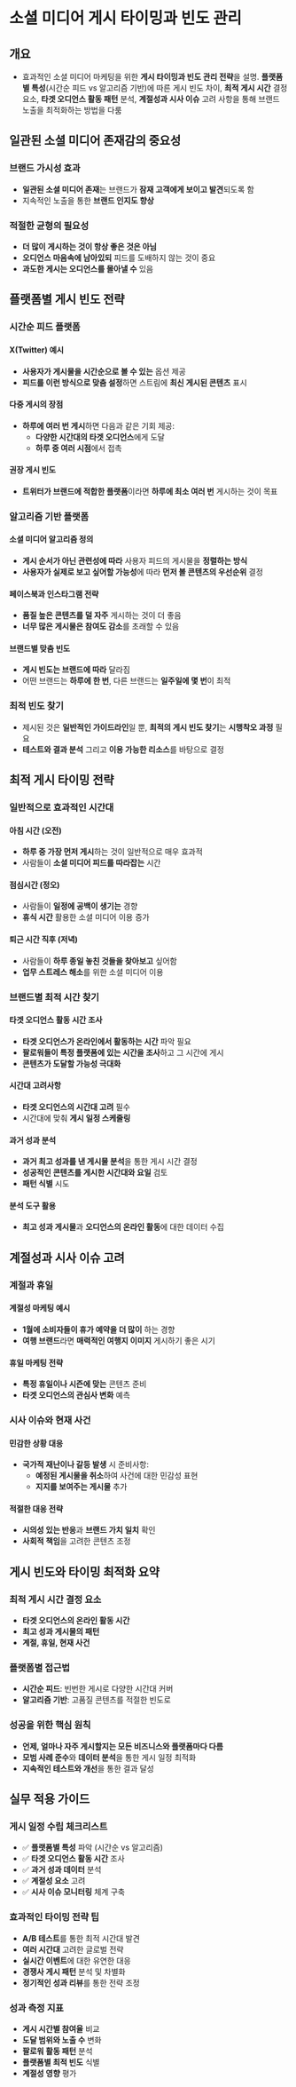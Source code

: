 # 소셜 미디어 게시 타이밍과 빈도 관리

## 개요
- 효과적인 소셜 미디어 마케팅을 위한 **게시 타이밍과 빈도 관리 전략**을 설명. **플랫폼별 특성**(시간순 피드 vs 알고리즘 기반)에 따른 게시 빈도 차이, **최적 게시 시간** 결정 요소, **타겟 오디언스 활동 패턴** 분석, **계절성과 시사 이슈** 고려 사항을 통해 브랜드 노출을 최적화하는 방법을 다룸

## 일관된 소셜 미디어 존재감의 중요성

### 브랜드 가시성 효과
- **일관된 소셜 미디어 존재**는 브랜드가 **잠재 고객에게 보이고 발견**되도록 함
- 지속적인 노출을 통한 **브랜드 인지도 향상**

### 적절한 균형의 필요성
- **더 많이 게시하는 것이 항상 좋은 것은 아님**
- **오디언스 마음속에 남아있되** 피드를 도배하지 않는 것이 중요
- **과도한 게시는 오디언스를 몰아낼 수** 있음

## 플랫폼별 게시 빈도 전략

### **시간순 피드 플랫폼**

#### X(Twitter) 예시
- **사용자가 게시물을 시간순으로 볼 수 있는** 옵션 제공
- **피드를 이런 방식으로 맞춤 설정**하면 스트림에 **최신 게시된 콘텐츠** 표시

#### 다중 게시의 장점
- **하루에 여러 번 게시**하면 다음과 같은 기회 제공:
  - **다양한 시간대의 타겟 오디언스**에게 도달
  - **하루 중 여러 시점**에서 접촉

#### 권장 게시 빈도
- **트위터가 브랜드에 적합한 플랫폼**이라면 **하루에 최소 여러 번** 게시하는 것이 목표

### **알고리즘 기반 플랫폼**

#### 소셜 미디어 알고리즘 정의
- **게시 순서가 아닌 관련성에 따라** 사용자 피드의 게시물을 **정렬하는 방식**
- **사용자가 실제로 보고 싶어할 가능성**에 따라 **먼저 볼 콘텐츠의 우선순위** 결정

#### 페이스북과 인스타그램 전략
- **품질 높은 콘텐츠를 덜 자주** 게시하는 것이 더 좋음
- **너무 많은 게시물은 참여도 감소**를 초래할 수 있음

#### 브랜드별 맞춤 빈도
- **게시 빈도는 브랜드에 따라** 달라짐
- 어떤 브랜드는 **하루에 한 번**, 다른 브랜드는 **일주일에 몇 번**이 최적

### 최적 빈도 찾기
- 제시된 것은 **일반적인 가이드라인**일 뿐, **최적의 게시 빈도 찾기**는 **시행착오 과정** 필요
- **테스트와 결과 분석** 그리고 **이용 가능한 리소스**를 바탕으로 결정

## 최적 게시 타이밍 전략

### 일반적으로 효과적인 시간대

#### 아침 시간 (오전)
- **하루 중 가장 먼저 게시**하는 것이 일반적으로 매우 효과적
- 사람들이 **소셜 미디어 피드를 따라잡는** 시간

#### 점심시간 (정오)
- 사람들이 **일정에 공백이 생기는** 경향
- **휴식 시간** 활용한 소셜 미디어 이용 증가

#### 퇴근 시간 직후 (저녁)
- 사람들이 **하루 종일 놓친 것들을 찾아보고** 싶어함
- **업무 스트레스 해소**를 위한 소셜 미디어 이용

### 브랜드별 최적 시간 찾기

#### 타겟 오디언스 활동 시간 조사
- **타겟 오디언스가 온라인에서 활동하는 시간** 파악 필요
- **팔로워들이 특정 플랫폼에 있는 시간을 조사**하고 그 시간에 게시
- **콘텐츠가 도달할 가능성 극대화**

#### 시간대 고려사항
- **타겟 오디언스의 시간대 고려** 필수
- 시간대에 맞춰 **게시 일정 스케줄링**

#### 과거 성과 분석
- **과거 최고 성과를 낸 게시물 분석**을 통한 게시 시간 결정
- **성공적인 콘텐츠를 게시한 시간대와 요일** 검토
- **패턴 식별** 시도

#### 분석 도구 활용
- **최고 성과 게시물**과 **오디언스의 온라인 활동**에 대한 데이터 수집

## 계절성과 시사 이슈 고려

### 계절과 휴일

#### 계절성 마케팅 예시
- **1월에 소비자들이 휴가 예약을 더 많이** 하는 경향
- **여행 브랜드**라면 **매력적인 여행지 이미지** 게시하기 좋은 시기

#### 휴일 마케팅 전략
- **특정 휴일이나 시즌에 맞는** 콘텐츠 준비
- **타겟 오디언스의 관심사 변화** 예측

### 시사 이슈와 현재 사건

#### 민감한 상황 대응
- **국가적 재난이나 갈등 발생** 시 준비사항:
  - **예정된 게시물을 취소**하여 사건에 대한 민감성 표현
  - **지지를 보여주는 게시물** 추가

#### 적절한 대응 전략
- **시의성 있는 반응**과 **브랜드 가치 일치** 확인
- **사회적 책임**을 고려한 콘텐츠 조정

## 게시 빈도와 타이밍 최적화 요약

### 최적 게시 시간 결정 요소
- **타겟 오디언스의 온라인 활동 시간**
- **최고 성과 게시물의 패턴**
- **계절, 휴일, 현재 사건**

### 플랫폼별 접근법
- **시간순 피드**: 빈번한 게시로 다양한 시간대 커버
- **알고리즘 기반**: 고품질 콘텐츠를 적절한 빈도로

### 성공을 위한 핵심 원칙
- **언제, 얼마나 자주 게시할지는 모든 비즈니스와 플랫폼마다 다름**
- **모범 사례 준수**와 **데이터 분석**을 통한 게시 일정 최적화
- **지속적인 테스트와 개선**을 통한 결과 달성

## 실무 적용 가이드

### 게시 일정 수립 체크리스트
- ✅ **플랫폼별 특성** 파악 (시간순 vs 알고리즘)
- ✅ **타겟 오디언스 활동 시간** 조사
- ✅ **과거 성과 데이터** 분석
- ✅ **계절성 요소** 고려
- ✅ **시사 이슈 모니터링** 체계 구축

### 효과적인 타이밍 전략 팁
- **A/B 테스트**를 통한 최적 시간대 발견
- **여러 시간대** 고려한 글로벌 전략
- **실시간 이벤트**에 대한 유연한 대응
- **경쟁사 게시 패턴** 분석 및 차별화
- **정기적인 성과 리뷰**를 통한 전략 조정

### 성과 측정 지표
- **게시 시간별 참여율** 비교
- **도달 범위와 노출 수** 변화
- **팔로워 활동 패턴** 분석
- **플랫폼별 최적 빈도** 식별
- **계절성 영향** 평가
